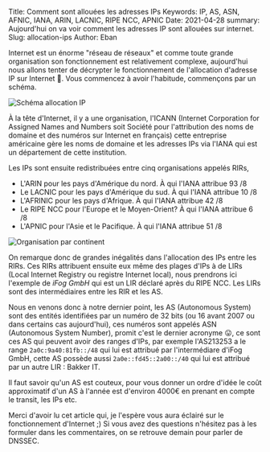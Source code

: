 Title: Comment sont allouées les adresses IPs
Keywords: IP, AS, ASN, AFNIC, IANA, ARIN, LACNIC, RIPE NCC, APNIC
Date: 2021-04-28
summary: Aujourd'hui on va voir comment les adresses IP sont allouées sur internet.
Slug: allocation-ips
Author: Eban

Internet est un énorme "réseau de réseaux" et comme toute grande organisation son fonctionnement est relativement complexe, aujourd'hui nous allons tenter de décrypter le fonctionnement de l'allocation d'adresse IP sur Internet 🙂. Vous commencez à avoir l'habitude, commençons par un schéma.

![Schéma allocation IP](/static/img/allocation-ip/schema-ip.png)

À la tête d'Internet, il y a une organisation, l'ICANN (Internet Corporation for Assigned Names and Numbers soit Société pour l'attribution des noms de domaine et des numéros sur Internet en français) cette entreprise américaine gère les noms de domaine et les adresses IPs via l'IANA qui est un département de cette institution. 

Les IPs sont ensuite redistribuées entre cinq organisations appelés RIRs,

- L'ARIN pour les pays d'Amérique du nord. À qui l'IANA attribue 93 /8
- Le LACNIC pour les pays d'Amérique du sud. À qui l'IANA attribue 10 /8
- L'AFRINIC pour les pays d'Afrique. À qui l'IANA attribue 42 /8
- Le RIPE NCC pour l'Europe et le Moyen-Orient? À qui l'IANA attribue 6 /8
- L'APNIC pour l'Asie et le Pacifique. À qui l'IANA attribue 51 /8

![Organisation par continent](/static/img/organisation-ip-continent.svg)

On remarque donc de grandes inégalités dans l'allocation des IPs entre les RIRs. Ces RIRs attribuent ensuite eux même des plages d'IPs à de LIRs (Local Internet Registry ou registre Internet local), nous prendrons ici l'exemple de *iFog GmbH* qui est un LIR déclaré après du RIPE NCC. Les LIRs sont des intermédiaires entre les RIR et les AS. 

Nous en venons donc à notre dernier point, les AS (Autonomous System) sont des entités identifiées par un numéro de 32 bits (ou 16 avant 2007 ou dans certains cas aujourd'hui), ces numéros sont appelés ASN (Autonomous System Number), promit c'est le dernier acronyme 😛, ce sont ces AS qui peuvent avoir des ranges d'IPs, par exemple l'AS213253 a le range `2a0c:9a40:81fb::/48` qui lui est attribué par l'intermédiare d'iFog GmbH, cette AS possède aussi `2a0e::fd45::2a00::/40` qui lui est attribué par un autre LIR : Bakker IT. 

Il faut savoir qu'un AS est couteux, pour vous donner un ordre d'idée le coût approximatif d'un AS à l'année est d'environ 4000€ en prenant en compte le transit, les IPs etc.

Merci d'avoir lu cet article qui, je l'espère vous aura éclairé sur le fonctionnement d'Internet ;) Si vous avez des questions n'hésitez pas à les formuler dans les commentaires, on se retrouve demain pour parler de DNSSEC.
